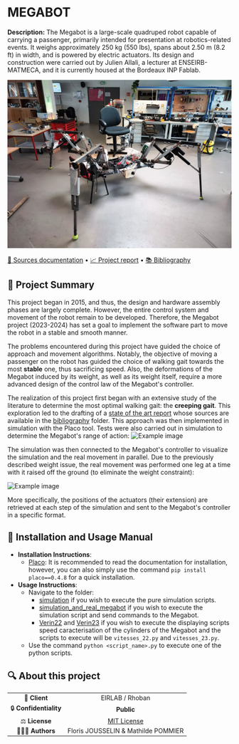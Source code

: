 # MEGABOT

**Description:**
The Megabot is a large-scale quadruped robot capable of carrying a passenger, primarily intended for presentation at robotics-related events. It weighs approximately 250 kg (550 lbs), spans about 2.50 m (8.2 ft) in width, and is powered by electric actuators. Its design and construction were carried out by Julien Allali, a lecturer at ENSEIRB-MATMECA, and it is currently housed at the Bordeaux INP Fablab.

![Example image](./assets/MEGABOT_Real.png)

[📖 Sources documentation](src/README.md) • [📈 Project report](docs/report/Megabot_StateOfArt.pdf) • [📚 Bibliography](docs/bibliography)

## 📄 Project Summary
This project began in 2015, and thus, the design and hardware assembly phases are largely complete.
However, the entire control system and movement of the robot remain to be developed.
Therefore, the Megabot project (2023-2024) has set a goal to implement the software part to move the robot in a stable and smooth manner.

The problems encountered during this project have guided the choice of approach and movement algorithms.
Notably, the objective of moving a passenger on the robot has guided the choice of walking gait towards the most **stable** one, thus sacrificing speed.
Also, the deformations of the Megabot induced by its weight, as well as its weight itself, require a more advanced design of the control law of the Megabot's controller.

The realization of this project first began with an extensive study of the literature to determine the most optimal walking gait: the **creeping gait**. This exploration led to the drafting of a [state of the art report](docs/report/Megabot_StateOfArt.pdf) whose sources are available in the [bibliography](docs/bibliography) folder.
This approach was then implemented in simulation with the Placo tool. Tests were also carried out in simulation to determine the Megabot's range of action:
![Example image](./assets/creeping_gait_quick_simulation_megabot.gif)


The simulation was then connected to the Megabot's controller to visualize the simulation and the real movement in parallel. Due to the previously described weight issue, the real movement was performed one leg at a time with it raised off the ground (to eliminate the weight constraint):

![Example image](./assets/one_leg_creeping_gait_real_megabot.gif)

More specifically, the positions of the actuators (their extension) are retrieved at each step of the simulation and sent to the Megabot's controller in a specific format.

## 🚀 Installation and Usage Manual

- **Installation Instructions**:
  - [Placo](https://github.com/Rhoban/placo): It is recommended to read the documentation for installation, however, you can also simply use the command ```pip install placo==0.4.8``` for a quick installation.
- **Usage Instructions**:
  - Navigate to the folder:
    - [simulation](src/simulation/) if you wish to execute the pure simulation scripts.
    - [simulation_and_real_megabot](src/simulation_and_real_megabot) if you wish to execute the simulation script and send commands to the Megabot.
    - [Verin22](src/simulation_and_real_megabot/Verin22/) and [Verin23](src/simulation_and_real_megabot/Verin23/) if you wish to execute the displaying scripts speed caracterisation of the cylinders of the Megabot and the scripts to execute will be ```vitesses_22.py``` and ```vitesses_23.py```.
  - Use the command ```python <script_name>.py``` to execute one of the python scripts.

## 🔍 About this project

|       |        |
|:----------------------------:|:-----------------------------------------------------------------------:|
| 💼 **Client**                |  EIRLAB / Rhoban                                              |
| 🔒 **Confidentiality**       | **Public**                                         |
| ⚖️ **License**               |  [MIT License](https://choosealicense.com/licenses/mit/)                  |
| 👨‍👨‍👦 **Authors**               |   Floris JOUSSELIN & Mathilde POMMIER   |
